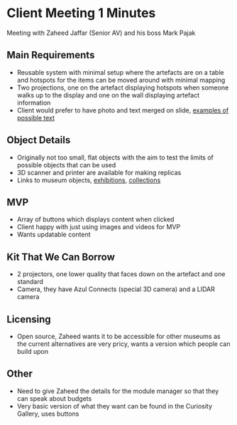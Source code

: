 # Client Meeting 1 Minutes

Meeting with Zaheed Jaffar (Senior AV) and his boss Mark Pajak

## Main Requirements
- Reusable system with minimal setup where the artefacts are on a table and hotspots for the items can be moved around with minimal mapping 
- Two projections, one on the artefact displaying hotspots when someone walks up to the display and one on the wall displaying artefact information
- Client would prefer to have photo and text merged on slide, [examples of possible text](https://collections.bristolmuseums.org.uk/stories/)

## Object Details
- Originally not too small, flat objects with the aim to test the limits of possible objects that can be used
- 3D scanner and printer are available for making replicas 
- Links to museum objects, [exhibitions](https://exhibitions.bristolmuseums.org.uk), [collections](https://collections.bristolmuseums.org.uk)

## MVP
- Array of buttons which displays content when clicked
- Client happy with just using images and videos for MVP
- Wants updatable content

## Kit That We Can Borrow
- 2 projectors, one lower quality that faces down on the artefact and one standard 
- Camera, they have Azul Connects (special 3D camera) and a LIDAR camera

## Licensing
- Open source, Zaheed wants it to be accessible for other museums as the current alternatives are very pricy, wants a version which people can build upon

## Other
- Need to give Zaheed the details for the module manager so that they can speak about budgets
- Very basic version of what they want can be found in the Curiosity Gallery, uses buttons 